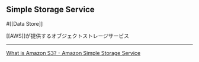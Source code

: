 ## Simple Storage Service

#[[Data Store]]

[[AWS]]が提供するオブジェクトストレージサービス

---

[What is Amazon S3? - Amazon Simple Storage Service](https://docs.aws.amazon.com/AmazonS3/latest/userguide/Welcome.html)
